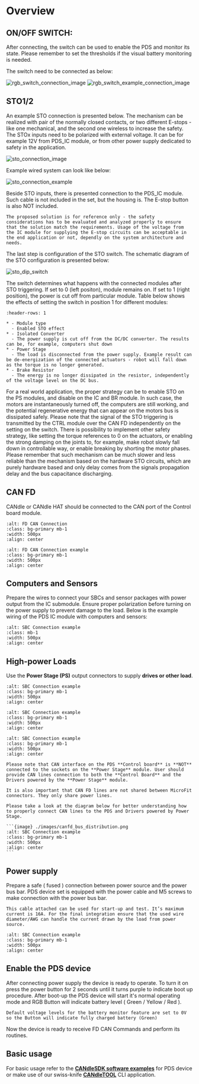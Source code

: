 # Overview

## **ON/OFF SWITCH**:

After connecting, the switch can be used to enable the PDS and monitor its state. Please remember to
set the thresholds if the visual battery monitoring is needed.

The switch need to be connected as below:

![rgb_switch_connection_image](images/rgb_switch_connection.png)
![rgb_switch_example_connection_image](images/rgb_switch_example_connection.png)

## **STO1/2**

An example STO connection is presented below. The mechanism can be realized with pair of the
normally closed contacts, or two different E-stops - like one mechanical, and the second one
wireless to increase the safety. The STOx inputs need to be polarized with external voltage. It can
be for example 12V from PDS_IC module, or from other power supply dedicated to safety in the
application.

![sto_connection_image](images/sto_connection_image.png)

Example wired system can look like below:

![sto_connection_example](images/sto_connection_example.png)

Beside STO inputs, there is presented connection to the PDS_IC module. Such cable is not included in
the set, but the housing is. The E-stop button is also NOT included.

```{note}
The proposed solution is for reference only - the safety considerations has to be evaluated and analyzed properly to ensure that the solution match the requirements. Usage of the voltage from the IC module for supplying the E-stop circuits can be acceptable in the end application or not, dependly on the system architecture and needs.
```

The last step is configuration of the STO switch. The schematic diagram of the STO configuration is
presented below:

![sto_dip_switch](images/sto_dip_switch.png)

The switch determines what happens with the connected modules after STO triggering. If set to 0
(left positon), module remains on. If set to 1 (right position), the power is cut off from
particular module. Table below shows the effects of setting the switch in position 1 for different
modules:

```{list-table}
:header-rows: 1

* - Module type
  - Enabled STO effect
* - Isolated Converter 
  - The power supply is cut off from the DC/DC converter. The results can be, for example, computers shut down
* - Power Stage
  - The load is disconnected from the power supply. Example result can be de-energization of the connected actuators - robot will fall down as the torque is no longer generated.
* - Brake Resistor
  - The energy is no longer dissipated in the resistor, independently of the voltage level on the DC bus.
```

For a real world application, the proper strategy can be to enable STO on the PS modules, and
disable on the IC and BR module. In such case, the motors are instantaneously turned off, the
computers are still working, and the potential regenerative energy that can appear on the motors bus
is dissipated safely. Please note that the signal of the STO triggering is transmitted by the CTRL
module over the CAN FD independently on the setting on the switch. There is possibility to implement
other safety strategy, like setting the torque references to 0 on the actuators, or enabling the
strong damping on the joints to, for example, make robot slowly fall down in controllable way, or
enable breaking by shorting the motor phases. Please remember that such mechanism can be much slower
and less reliable than the mechanism based on the hardware STO circuits, which are purely hardware
based and only delay comes from the signals propagation delay and the bus capacitance discharging.

## **CAN FD**

CANdle or CANdle HAT should be connected to the CAN port of the Control board module.

```{image} ./images/canfd_connection.png
:alt: FD CAN Connection
:class: bg-primary mb-1
:width: 500px
:align: center
```

```{image} ./images/canfd_connection_example.png
:alt: FD CAN Connection example
:class: bg-primary mb-1
:width: 500px
:align: center
```

## **Computers and Sensors**

Prepare the wires to connect your SBCs and sensor packages with power output from the IC submodule.
Ensure proper polarization before turning on the power supply to prevent damage to the load. Below
is the example wiring of the PDS IC module with computers and sensors:

```{image} ./images/sbc_connection.png
:alt: SBC Connection example
:class: mb-1
:width: 500px
:align: center
```

## **High-power Loads**

Use the **Power Stage (PS)** output connectors to supply **drives or other load**.

```{image} ./images/md_connections.png
:alt: SBC Connection example 
:class: bg-primary mb-1
:width: 500px
:align: center
```

```{image} ./images/md_connections_example_1.png
:alt: SBC Connection example 
:class: bg-primary mb-1
:width: 500px
:align: center
```

```{image} ./images/md_connections_example_2.png
:alt: SBC Connection example 
:class: bg-primary mb-1
:width: 500px
:align: center
```

````{warning}
Please note that CAN interface on the PDS **Control board** is **NOT** connected to the sockets on the **Power Stage** module. User should provide CAN lines connection to both the **Control Board** and the Drivers powered by the **Power Stage** module. 

It is also important that CAN FD lines are not shared between MicroFit connectors. They only share power lines.

Please take a look at the diagram below for better understanding how to properly connect CAN lines to the PDS and Drivers powered by Power Stage.

```{image} ./images/canfd_bus_distribution.png
:alt: SBC Connection example 
:class: bg-primary mb-1
:width: 500px
:align: center
```

````

## Power supply

Prepare a safe ( fused ) connection between power source and the power bus bar. PDS device set is
equipped with the power cable and M5 screws to make connection with the power bus bar.

```{warning}
This cable attached can be used for start-up and test. It’s maximum current is 16A. For the final integration ensure that the used wire diameter/AWG can handle the current drawn by the load from power source.
```

```{image} ./images/power_supply.png
:alt: SBC Connection example 
:class: bg-primary mb-1
:width: 500px
:align: center
```

## Enable the PDS device

After connecting power supply the device is ready to operate. To turn it on press the power button
for 2 seconds until it turns purple to indicate boot up procedure. After boot-up the PDS device will
start it's normal operating mode and RGB Button will indicate battery level ( Green / Yellow / Red
).

```{note}
Default voltage levels for the battery monitor feature are set to 0V so the Button will indicate fully charged battery (Green)
```

Now the device is ready to receive FD CAN Commands and perform its routines.

## Basic usage

For basic usage refer to the [**CANdleSDK software examples**](./pds_sdk_examples.md) for PDS device
or make use of our swiss-knife [**CANdleTOOL**](candletool) CLI application.
